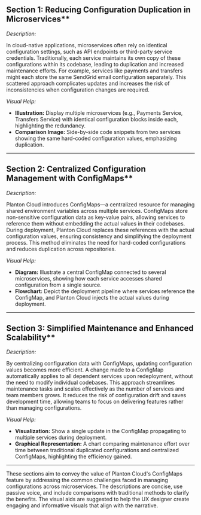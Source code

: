 ## Section 1: Reducing Configuration Duplication in Microservices**

*Description:*

In cloud-native applications, microservices often rely on identical configuration settings, such as API endpoints or
third-party service credentials. Traditionally, each service maintains its own copy of these configurations within its
codebase, leading to duplication and increased maintenance efforts. For example, services like payments and transfers
might each store the same SendGrid email configuration separately. This scattered approach complicates updates and
increases the risk of inconsistencies when configuration changes are required.

*Visual Help:*

- **Illustration:** Display multiple microservices (e.g., Payments Service, Transfers Service) with identical
  configuration blocks inside each, highlighting the redundancy.
- **Comparison Image:** Side-by-side code snippets from two services showing the same hard-coded configuration values,
  emphasizing duplication.

---

## Section 2: Centralized Configuration Management with ConfigMaps**

*Description:*

Planton Cloud introduces ConfigMaps—a centralized resource for managing shared environment variables across multiple
services. ConfigMaps store non-sensitive configuration data as key-value pairs, allowing services to reference them
without embedding the actual values in their codebases. During deployment, Planton Cloud replaces these references with
the actual configuration values, ensuring consistency and simplifying the deployment process. This method eliminates the
need for hard-coded configurations and reduces duplication across repositories.

*Visual Help:*

- **Diagram:** Illustrate a central ConfigMap connected to several microservices, showing how each service accesses
  shared configuration from a single source.
- **Flowchart:** Depict the deployment pipeline where services reference the ConfigMap, and Planton Cloud injects the
  actual values during deployment.

---

## Section 3: Simplified Maintenance and Enhanced Scalability**

*Description:*

By centralizing configuration data with ConfigMaps, updating configuration values becomes more efficient. A change made
to a ConfigMap automatically applies to all dependent services upon redeployment, without the need to modify individual
codebases. This approach streamlines maintenance tasks and scales effectively as the number of services and team members
grows. It reduces the risk of configuration drift and saves development time, allowing teams to focus on delivering
features rather than managing configurations.

*Visual Help:*

- **Visualization:** Show a single update in the ConfigMap propagating to multiple services during deployment.
- **Graphical Representation:** A chart comparing maintenance effort over time between traditional duplicated
  configurations and centralized ConfigMaps, highlighting the efficiency gained.

---

These sections aim to convey the value of Planton Cloud's ConfigMaps feature by addressing the common challenges faced
in managing configurations across microservices. The descriptions are concise, use passive voice, and include
comparisons with traditional methods to clarify the benefits. The visual aids are suggested to help the UX designer
create engaging and informative visuals that align with the narrative.
